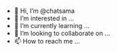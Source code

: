 - 👋 Hi, I’m @chatsama
- 👀 I’m interested in ...
- 🌱 I’m currently learning ...
- 💞️ I’m looking to collaborate on ...
- 📫 How to reach me ...

<!---
chatsama/chatsama is a ✨ special ✨ repository because its `README.md` (this file) appears on your GitHub profile.
You can click the Preview link to take a look at your changes.
--->
